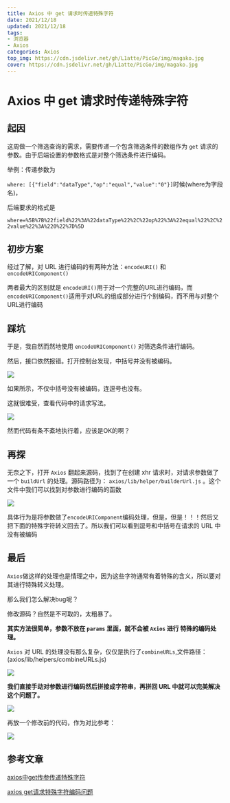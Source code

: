 ```yaml
---
title: Axios 中 get 请求时传递特殊字符
date: 2021/12/18
updated: 2021/12/18
tags: 
- 浏览器
- Axios
categories: Axios
top_img: https://cdn.jsdelivr.net/gh/L1atte/PicGo/img/magako.jpg
cover: https://cdn.jsdelivr.net/gh/L1atte/PicGo/img/magako.jpg
---
```


# Axios 中 get 请求时传递特殊字符

## 起因

这周做一个筛选查询的需求，需要传递一个包含筛选条件的数组作为 `get` 请求的参数。由于后端设置的参数格式是对整个筛选条件进行编码。

举例：传递参数为

`where: [{"field":"dataType","op":"equal","value":"0"}]`时候(where为字段名)，

后端要求的格式是

`where=%5B%7B%22field%22%3A%22dataType%22%2C%22op%22%3A%22equal%22%2C%22value%22%3A%220%22%7D%5D`

## 初步方案

经过了解，对 URL 进行编码的有两种方法：`encodeURI()` 和 `encodeURIComponent()`

两者最大的区别就是 `encodeURI()`用于对一个完整的URL进行编码，而 `encodeURIComponent()`适用于对URL的组成部分进行个别编码，而不用与对整个URL进行编码

## 踩坑

于是，我自然而然地使用 `encodeURIComponent()` 对筛选条件进行编码。

然后，接口依然报错。打开控制台发现，中括号并没有被编码。

![](/img/6.png)

如果所示，不仅中括号没有被编码，连逗号也没有。

这就很难受，查看代码中的请求写法。

![](/img/1.png)

然而代码有条不紊地执行着，应该是OK的啊？

## 再探

无奈之下，打开 `Axios` 翻起来源码，找到了在创建 xhr 请求时，对请求参数做了一个 `buildUrl` 的处理。源码路径为： `axios/lib/helper/builderUrl.js` 。这个文件中我们可以找到对参数进行编码的函数

![](/img/2.png)

具体行为是将参数做了`encodeURIComponent`编码处理，但是，但是！！！然后又把下面的特殊字符转义回去了。所以我们可以看到逗号和中括号在请求的 URL 中没有被编码

## 最后

`Axios`做这样的处理也是情理之中，因为这些字符通常有着特殊的含义，所以要对其进行特殊转义处理。

那么我们怎么解决bug呢？

修改源码？自然是不可取的，太粗暴了。

**其实方法很简单，参数不放在 `params` 里面，就不会被 `Axios` 进行 特殊的编码处理。**

`Axios` 对 URL 的处理没有那么复杂，仅仅是执行了`combineURLs`,文件路径：(axios/lib/helpers/combineURLs.js)

![](/img/3.png)

**我们直接手动对参数进行编码然后拼接成字符串，再拼回 URL 中就可以完美解决这个问题了。**

![](/img/5.png)

再放一个修改前的代码，作为对比参考：

![](/img/4.png)

## 参考文章

[axios中get传参传递特殊字符](https://juejin.cn/post/6904504237422542862)

[axios get请求特殊字符编码问题](https://blog.csdn.net/liubangbo/article/details/112995555)